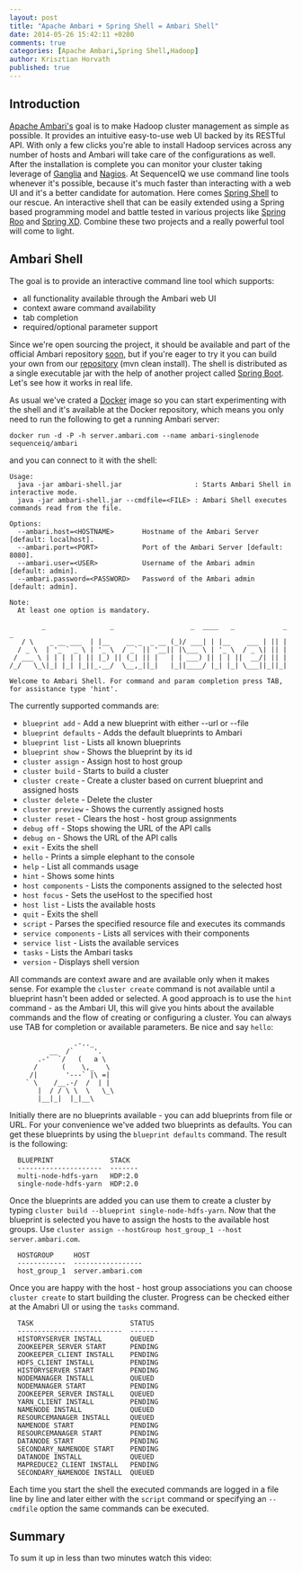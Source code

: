 ```yaml
---
layout: post
title: "Apache Ambari + Spring Shell = Ambari Shell"
date: 2014-05-26 15:42:11 +0200
comments: true
categories: [Apache Ambari,Spring Shell,Hadoop]
author: Krisztian Horvath
published: true
---
```


## Introduction

[Apache Ambari's](http://ambari.apache.org/) goal is to make Hadoop cluster management as simple as possible. It provides an intuitive easy-to-use
web UI backed by its RESTful API. With only a few clicks you're able to install Hadoop services across any number of hosts and Ambari will take
care of the configurations as well. After the installation is complete you can monitor your cluster taking leverage of
[Ganglia](http://ganglia.sourceforge.net/) and [Nagios](http://www.nagios.org/). At SequenceIQ we use command line tools whenever it's possible,
because it's much faster than interacting with a web UI and it's a better candidate for automation. Here comes
[Spring Shell](https://github.com/spring-projects/spring-shell#readme) to our rescue. An interactive shell that can be easily extended
using a Spring based programming model and battle tested in various projects like [Spring Roo](http://projects.spring.io/spring-roo/) and
[Spring XD](http://docs.spring.io/spring-xd/docs/1.0.0.BUILD-SNAPSHOT/reference/html/). Combine these two projects and a really powerful tool
will come to light.

## Ambari Shell

The goal is to provide an interactive command line tool which supports:

* all functionality available through the Ambari web UI
* context aware command availability
* tab completion
* required/optional parameter support

Since we're open sourcing the project, it should be available and part of the official Ambari repository [soon](https://issues.apache.org/jira/browse/AMBARI-5482),
but if you're eager to try it you can build your own from our [repository](https://github.com/sequenceiq/ambari-shell) (mvn clean install).
The shell is distributed as a single executable jar with the help of another project called [Spring Boot](http://projects.spring.io/spring-boot/).
Let's see how it works in real life.

<!-- more -->

As usual we've crated a [Docker](https://github.com/sequenceiq/ambari-docker) image so you can start experimenting with the shell and it's
available at the Docker repository, which means you only need to run the following to get a running Ambari server:
```
docker run -d -P -h server.ambari.com --name ambari-singlenode sequenceiq/ambari
```
and you can connect to it with the shell:
```
Usage:
  java -jar ambari-shell.jar                  : Starts Ambari Shell in interactive mode.
  java -jar ambari-shell.jar --cmdfile=<FILE> : Ambari Shell executes commands read from the file.

Options:
  --ambari.host=<HOSTNAME>       Hostname of the Ambari Server [default: localhost].
  --ambari.port=<PORT>           Port of the Ambari Server [default: 8080].
  --ambari.user=<USER>           Username of the Ambari admin [default: admin].
  --ambari.password=<PASSWORD>   Password of the Ambari admin [default: admin].

Note:
  At least one option is mandatory.
```
```
        _                _                   _  ____   _            _  _
   / \    _ __ ___  | |__    __ _  _ __ (_)/ ___| | |__    ___ | || |
  / _ \  | '_ ` _ \ | '_ \  / _` || '__|| |\___ \ | '_ \  / _ \| || |
 / ___ \ | | | | | || |_) || (_| || |   | | ___) || | | ||  __/| || |
/_/   \_\|_| |_| |_||_.__/  \__,_||_|   |_||____/ |_| |_| \___||_||_|

Welcome to Ambari Shell. For command and param completion press TAB, for assistance type 'hint'.
```
The currently supported commands are:

* `blueprint add` - Add a new blueprint with either --url or --file
* `blueprint defaults` - Adds the default blueprints to Ambari
* `blueprint list` - Lists all known blueprints
* `blueprint show` - Shows the blueprint by its id
* `cluster assign` - Assign host to host group
* `cluster build` - Starts to build a cluster
* `cluster create` - Create a cluster based on current blueprint and assigned hosts
* `cluster delete` - Delete the cluster
* `cluster preview` - Shows the currently assigned hosts
* `cluster reset` - Clears the host - host group assignments
* `debug off` - Stops showing the URL of the API calls
* `debug on` - Shows the URL of the API calls
* `exit` - Exits the shell
* `hello` - Prints a simple elephant to the console
* `help` - List all commands usage
* `hint` - Shows some hints
* `host components` - Lists the components assigned to the selected host
* `host focus` - Sets the useHost to the specified host
* `host list` - Lists the available hosts
* `quit` - Exits the shell
* `script` - Parses the specified resource file and executes its commands
* `service components` - Lists all services with their components
* `service list` - Lists the available services
* `tasks` - Lists the Ambari tasks
* `version` - Displays shell version

All commands are context aware and are available only when it makes sense. For example the `cluster create` command is not available
until a blueprint hasn't been added or selected. A good approach is to use the `hint` command - as the Ambari UI, this will give
you hints about the available commands and the flow of creating or configuring a cluster. You can always use TAB for completion
or available parameters. Be nice and say `hello`:
```
                .-.._
          __  /`     '.
       .-'  `/   (   a \
      /      (    \,_   \
     /|       '---` |\ =|
    ` \    /__.-/  /  | |
       |  / / \ \  \   \_\
       |__|_|  |_|__\
```
Initially there are no blueprints available - you can add blueprints from file or URL. For your convenience we've added two
blueprints as defaults. You can get these blueprints by using the `blueprint defaults` command. The result is the following:
```
  BLUEPRINT              STACK
  ---------------------  -------
  multi-node-hdfs-yarn   HDP:2.0
  single-node-hdfs-yarn  HDP:2.0
```
Once the blueprints are added you can use them to create a cluster by typing `cluster build --blueprint single-node-hdfs-yarn`.
Now that the blueprint is selected you have to assign the hosts to the available host groups. Use
`cluster assign --hostGroup host_group_1 --host server.ambari.com`.
```
  HOSTGROUP     HOST
  ------------  -----------------
  host_group_1  server.ambari.com
```
Once you are happy with the host - host group associations you can choose `cluster create` to start building the cluster.
Progress can be checked either at the Amabri UI or using the `tasks` command.
```
  TASK                        STATUS
  --------------------------  -------
  HISTORYSERVER INSTALL       QUEUED
  ZOOKEEPER_SERVER START      PENDING
  ZOOKEEPER_CLIENT INSTALL    PENDING
  HDFS_CLIENT INSTALL         PENDING
  HISTORYSERVER START         PENDING
  NODEMANAGER INSTALL         QUEUED
  NODEMANAGER START           PENDING
  ZOOKEEPER_SERVER INSTALL    QUEUED
  YARN_CLIENT INSTALL         PENDING
  NAMENODE INSTALL            QUEUED
  RESOURCEMANAGER INSTALL     QUEUED
  NAMENODE START              PENDING
  RESOURCEMANAGER START       PENDING
  DATANODE START              PENDING
  SECONDARY_NAMENODE START    PENDING
  DATANODE INSTALL            QUEUED
  MAPREDUCE2_CLIENT INSTALL   PENDING
  SECONDARY_NAMENODE INSTALL  QUEUED
```

Each time you start the shell the executed commands are logged in a file line by line and later either with the `script` command
or specifying an `--cmdfile` option the same commands can be executed.

## Summary
To sum it up in less than two minutes watch this video:
<script type="text/javascript" src="https://asciinema.org/a/9783.js" id="asciicast-9783" async></script>
